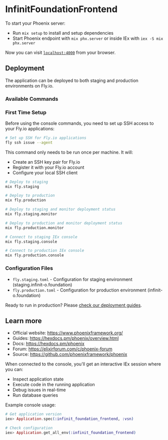 # InfinitFoundationFrontend

To start your Phoenix server:

  * Run `mix setup` to install and setup dependencies
  * Start Phoenix endpoint with `mix phx.server` or inside IEx with `iex -S mix phx.server`

Now you can visit [`localhost:4000`](http://localhost:4000) from your browser.

## Deployment

The application can be deployed to both staging and production environments on Fly.io.

### Available Commands

### First Time Setup

Before using the console commands, you need to set up SSH access to your Fly.io applications:

```bash
# Set up SSH for Fly.io applications
fly ssh issue --agent
```

This command only needs to be run once per machine. It will:
- Create an SSH key pair for Fly.io
- Register it with your Fly.io account
- Configure your local SSH client

```bash
# Deploy to staging
mix fly.staging

# Deploy to production
mix fly.production

# Deploy to staging and monitor deployment status
mix fly.staging.monitor

# Deploy to production and monitor deployment status
mix fly.production.monitor

# Connect to staging IEx console
mix fly.staging.console

# Connect to production IEx console
mix fly.production.console
```

### Configuration Files

- `fly.staging.toml` - Configuration for staging environment (staging.infinit-o.foundation)
- `fly.production.toml` - Configuration for production environment (infinit-o.foundation)

Ready to run in production? Please [check our deployment guides](https://hexdocs.pm/phoenix/deployment.html).

## Learn more

  * Official website: https://www.phoenixframework.org/
  * Guides: https://hexdocs.pm/phoenix/overview.html
  * Docs: https://hexdocs.pm/phoenix
  * Forum: https://elixirforum.com/c/phoenix-forum
  * Source: https://github.com/phoenixframework/phoenix

When connected to the console, you'll get an interactive IEx session where you can:
- Inspect application state
- Execute code in the running application
- Debug issues in real-time
- Run database queries

Example console usage:
```elixir
# Get application version
iex> Application.spec(:infinit_foundation_frontend, :vsn)

# Check configuration
iex> Application.get_all_env(:infinit_foundation_frontend)
```
